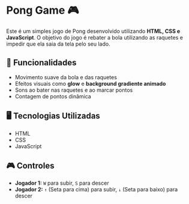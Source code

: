 # Pong Game 🎮

Este é um simples jogo de Pong desenvolvido utilizando **HTML, CSS e JavaScript**. O objetivo do jogo é rebater a bola utilizando as raquetes e impedir que ela saia da tela pelo seu lado.

## 🚀 Funcionalidades
- Movimento suave da bola e das raquetes
- Efeitos visuais como **glow** e **background gradiente animado**
- Sons ao bater nas raquetes e ao marcar pontos
- Contagem de pontos dinâmica

## 🖥️ Tecnologias Utilizadas
- HTML
- CSS
- JavaScript

## 🎮 Controles
- **Jogador 1:** `W` para subir, `S` para descer
- **Jogador 2:** `↑` (Seta para cima) para subir, `↓` (Seta para baixo) para descer

